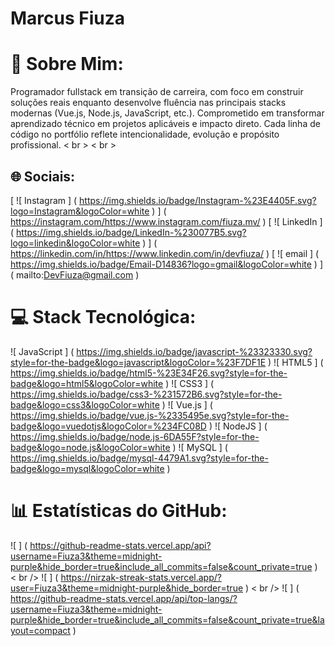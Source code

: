 # Marcus Fiuza
# 💫 Sobre Mim:
Programador fullstack em transição de carreira, com foco em construir soluções reais enquanto desenvolve fluência nas principais stacks modernas (Vue.js, Node.js, JavaScript, etc.). Comprometido em transformar aprendizado técnico em projetos aplicáveis e impacto direto. Cada linha de código no portfólio reflete intencionalidade, evolução e propósito profissional. < br > < br >

## 🌐 Sociais:
[ ![ Instagram ] ( https://img.shields.io/badge/Instagram-%23E4405F.svg?logo=Instagram&logoColor=white ) ] ( https://instagram.com/https://www.instagram.com/fiuza.mv/ ) [ ![ LinkedIn ] ( https://img.shields.io/badge/LinkedIn-%230077B5.svg?logo=linkedin&logoColor=white ) ] ( https://linkedin.com/in/https://www.linkedin.com/in/devfiuza/ ) [ ![ email ] ( https://img.shields.io/badge/Email-D14836?logo=gmail&logoColor=white ) ] ( mailto:DevFiuza@gmail.com )

# 💻 Stack Tecnológica:
![ JavaScript ] ( https://img.shields.io/badge/javascript-%23323330.svg?style=for-the-badge&logo=javascript&logoColor=%23F7DF1E ) ![ HTML5 ] ( https://img.shields.io/badge/html5-%23E34F26.svg?style=for-the-badge&logo=html5&logoColor=white ) ![ CSS3 ] ( https://img.shields.io/badge/css3-%231572B6.svg?style=for-the-badge&logo=css3&logoColor=white ) ![ Vue.js ] ( https://img.shields.io/badge/vue.js-%2335495e.svg?style=for-the-badge&logo=vuedotjs&logoColor=%234FC08D ) ![ NodeJS ] ( https://img.shields.io/badge/node.js-6DA55F?style=for-the-badge&logo=node.js&logoColor=white ) ![ MySQL ] ( https://img.shields.io/badge/mysql-4479A1.svg?style=for-the-badge&logo=mysql&logoColor=white )
# 📊 Estatísticas do GitHub:
![ ] ( https://github-readme-stats.vercel.app/api?username=Fiuza3&theme=midnight-purple&hide_border=true&include_all_commits=false&count_private=true ) < br />
![ ] ( https://nirzak-streak-stats.vercel.app/?user=Fiuza3&theme=midnight-purple&hide_border=true ) < br />
![ ] ( https://github-readme-stats.vercel.app/api/top-langs/?username=Fiuza3&theme=midnight-purple&hide_border=true&include_all_commits=false&count_private=true&layout=compact )
